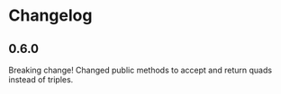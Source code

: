 # Changelog

## 0.6.0

Breaking change! Changed public methods to accept and return quads instead of triples.
